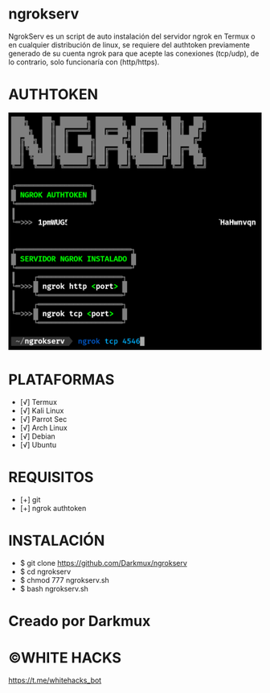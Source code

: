 # ngrokserv
NgrokServ es un script de auto instalación del servidor ngrok en Termux o en cualquier distribución de linux, se requiere del authtoken previamente generado de su cuenta ngrok para que acepte las conexiones (tcp/udp), de lo contrario, solo funcionaría con (http/https).
# AUTHTOKEN
![alt text](https://github.com/Darkmux/ngrokserv/blob/main/images/ngrokserv.png)
# PLATAFORMAS
* [√] Termux
* [√] Kali Linux
* [√] Parrot Sec
* [√] Arch Linux
* [√] Debian
* [√] Ubuntu
# REQUISITOS
* [+] git
* [+] ngrok authtoken
# INSTALACIÓN
* $ git clone https://github.com/Darkmux/ngrokserv
* $ cd ngrokserv
* $ chmod 777 ngrokserv.sh
* $ bash ngrokserv.sh
# Creado por Darkmux
# ©WHITE HACKS
https://t.me/whitehacks_bot
